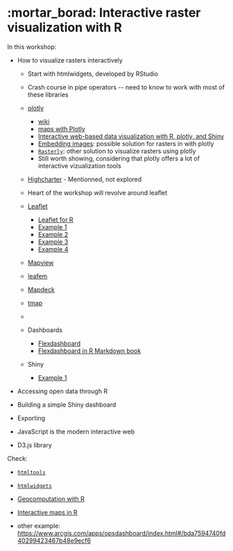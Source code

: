 # :mortar_borad: Interactive raster visualization with R

In this workshop:

- How to visualize rasters interactively
  - Start with htmlwidgets, developed by RStudio
  - Crash course in pipe operators -- need to know to work with most of these libraries
  - [plotly](https://plotly.com/r/)
    - [wiki](https://en.wikipedia.org/wiki/Plotly)
    - [maps with Plotly](https://plotly-r.com/maps.html)
    - [Interactive web-based data visualization with R, plotly, and Shiny](https://plotly-r.com/)
    - [Embedding images](https://plotly-r.com/embedding-images.html): possible solution for rasters in with plotly
    - [`Rasterly`](https://github.com/plotly/rasterly): other solution to visualize rasters using plotly
    - Still worth showing, considering that plotly offers a lot of interactive vizualization tools

  - [Highcharter](https://jkunst.com/highcharter/) - Mentionned, not explored

  - Heart of the workshop will revolve around leaflet
  - [Leaflet](https://leafletjs.com/)
    - [Leaflet for R](https://rstudio.github.io/leaflet/)
    - [Example 1](https://medium.com/civis-analytics/making-interactive-maps-of-public-data-in-r-d360c0e13f13)
    - [Example 2](https://hansenjohnson.org/post/interactive-maps-in-r/)
    - [Example 3](https://towardsdatascience.com/making-interactive-maps-in-r-with-less-than-15-lines-of-code-bfd81f587e12)
    - [Example 4](https://www.earthdatascience.org/courses/earth-analytics/spatial-data-r/make-interactive-maps-with-leaflet-r/)
  - [Mapview](https://r-spatial.github.io/mapview/)
  - [leafem](https://r-spatial.github.io/mapview/articles/articles/mapview_06-add.html)
  - [Mapdeck](https://github.com/SymbolixAU/mapdeck)
  - [tmap](https://cran.r-project.org/web/packages/tmap/vignettes/tmap-getstarted.html)
  -
  - Dashboards
    - [Flexdashboard](https://rmarkdown.rstudio.com/flexdashboard/)
    - [Flexdashboard in R Markdown book](https://bookdown.org/yihui/rmarkdown/dashboards.html)
  - Shiny
    - [Example 1](https://rviews.rstudio.com/2019/10/09/building-interactive-world-maps-in-shiny/)
- Accessing open data through R
- Building a simple Shiny dashboard
- Exporting



- JavaScript is the modern interactive web
- D3.js library


Check:

- [`htmltools`](https://CRAN.R-project.org/package=htmltools)
- [`htmlwidgets`](https://CRAN.R-project.org/package=htmlwidgets)
- [Geocomputation with R](https://geocompr.robinlovelace.net/adv-map.html)
- [Interactive maps in R](https://bhaskarvk.github.io/user2017.geodataviz/notebooks/03-Interactive-Maps.nb.html)


- other example: https://www.arcgis.com/apps/opsdashboard/index.html#/bda7594740fd40299423467b48e9ecf6

